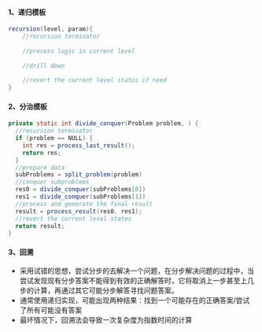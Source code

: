 #### 1、递归模板

```java
recursion(level, param){
    //recursion terminator
    
    //process logic in current level
    
    //drill down
    
    //revert the current level status if need
}
```

#### 2、分治模板

```java
private static int divide_conquer(Problem problem, ) {
  //recursion terminator
  if (problem == NULL) {
    int res = process_last_result();
    return res;     
  }
  //prepare data
  subProblems = split_problem(problem)
  //conquer subproblems
  res0 = divide_conquer(subProblems[0])
  res1 = divide_conquer(subProblems[1])
  //process and generate the final result
  result = process_result(res0, res1);
  //revert the current level states
  return result;
}
```

#### 3、回溯

* 采用试错的思想，尝试分步的去解决一个问题，在分步解决问题的过程中，当尝试发现现有分步答案不能得到有效的正确解答时，它将取消上一步甚至上几步的计算，再通过其它可能分步解答寻找问题答案。
* 通常使用递归实现，可能出现两种结果：找到一个可能存在的正确答案/尝试了所有可能没有答案
* 最坏情况下，回溯法会导致一次复杂度为指数时间的计算

